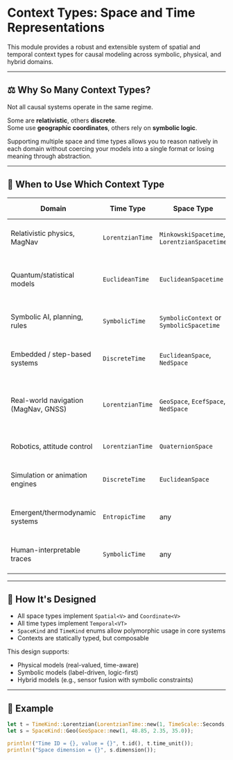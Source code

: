 # Context Types: Space and Time Representations

This module provides a robust and extensible system of spatial 
and temporal context types for causal modeling across symbolic, physical, and hybrid domains.


---

## ⚖️ Why So Many Context Types?

Not all causal systems operate in the same regime.

Some are **relativistic**, others **discrete**.  
Some use **geographic coordinates**, others rely on **symbolic logic**.

Supporting multiple space and time types allows you to reason natively in each domain 
without coercing your models into a single format or losing meaning through abstraction.

---

## 🧠 When to Use Which Context Type

| **Domain**                        | **Time Type**      | **Space Type**            | **Use This When...** |
|----------------------------------|--------------------|----------------------------|------------------------|
| Relativistic physics, MagNav     | `LorentzianTime`   | `MinkowskiSpacetime`, `LorentzianSpacetime` | You model causality, velocity, or lightcones |
| Quantum/statistical models       | `EuclideanTime`    | `EuclideanSpacetime`      | You run simulations, QFT, or use Wick rotation |
| Symbolic AI, planning, rules     | `SymbolicTime`     | `SymbolicContext` or `SymbolicSpacetime` | You reason in logical or qualitative steps |
| Embedded / step-based systems    | `DiscreteTime`     | `EuclideanSpace`, `NedSpace` | Your systems run on ticks or control loops |
| Real-world navigation (MagNav, GNSS) | `LorentzianTime`   | `GeoSpace`, `EcefSpace`, `NedSpace` | You use real sensors, location data, or earth-fixed frames |
| Robotics, attitude control       | `LorentzianTime`   | `QuaternionSpace`         | You track orientation in 3D space |
| Simulation or animation engines  | `DiscreteTime`     | `EuclideanSpace`          | You simulate systems frame-by-frame |
| Emergent/thermodynamic systems   | `EntropicTime`     | any                        | You care about time direction or entropy |
| Human-interpretable traces       | `SymbolicTime`     | any                        | You want readable timelines or explainability |

---

## 🔩 How It's Designed

- All space types implement `Spatial<V>` and `Coordinate<V>`
- All time types implement `Temporal<VT>`
- `SpaceKind` and `TimeKind` enums allow polymorphic usage in core systems
- Contexts are statically typed, but composable

This design supports:
- Physical models (real-valued, time-aware)
- Symbolic models (label-driven, logic-first)
- Hybrid models (e.g., sensor fusion with symbolic constraints)

---

## 🧪 Example

```rust
let t = TimeKind::Lorentzian(LorentzianTime::new(1, TimeScale::Seconds, 1.23));
let s = SpaceKind::Geo(GeoSpace::new(1, 48.85, 2.35, 35.0));

println!("Time ID = {}, value = {}", t.id(), t.time_unit());
println!("Space dimension = {}", s.dimension());
